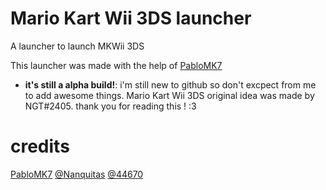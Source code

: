 # Mario Kart Wii 3DS launcher
A launcher to launch MKWii 3DS

This launcher was made with the help of [PabloMK7](https://github.com/mariohackandglitch)
- **it's still a alpha build!**: i'm still new to github so don't excpect from me to add awesome things.
Mario Kart Wii 3DS original idea was made by NGT#2405.
thank you for reading this ! :3
# credits
[PabloMK7](https://github.com/mariohackandglitch)
[@Nanquitas](https://github.com/Nanquitas)
[@44670](https://github.com/44670)
